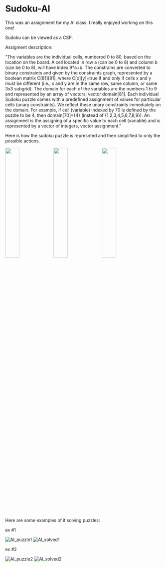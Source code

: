# Sudoku-AI

This was an assignment for my AI class. I really enjoyed working on this one!


Sudoku can be viewed as a CSP.  

Assigment description:
  
  "The variables are the individual cells, numbered 0 to 80, based on the location on the board. A cell 
  located in row a (can be 0 to 8) and column b (can be 0 to 8), will have index 9*a+b. The constrains are converted to binary constraints and given by the constraints graph, represented by a boolean matrix C[81][81], where C[x][y]=true if and only if cells x and y must be different (i.e., x and y are in the same row, same column, or same 3x3 subgrid). The domain for each of the variables are the numbers 1 to 9 and represented by an array of vectors, vector<int> domain[81].  Each individual Sudoku puzzle comes with a predefined assignment of values for particular cells (unary constraints).  We reflect these unary constraints immediately on the domain.  For example, if cell (variable) indexed by 70 is defined by the puzzle to be 4, then domain[70]={4} (instead of {1,2,3,4,5,6,7,8,9}). An assignment is the assigning of a specific value to each cell (variable) and is represented by a vector of integers,  vector<int> assignment."
  
  
Here is how the sudoku puzzle is represnted and then simplified to only the possible actions.
  
<img src="https://user-images.githubusercontent.com/72853815/150280479-06733082-95a8-4a24-8125-7d8d2307a194.PNG" width="30%"></img> <img src="https://user-images.githubusercontent.com/72853815/150280424-5035e5de-dc0d-4e3e-918b-73445718e557.PNG" width="30%"></img> <img src="https://user-images.githubusercontent.com/72853815/150280433-0ee00650-fc52-4baf-b244-acb2ab089f2e.PNG" width="30%"></img> 

    
  
Here are some examples of it solving puzzles:
  
ex #1
  
![AI_puzzle1](https://user-images.githubusercontent.com/72853815/150278616-0e042ee2-1ee9-4ad9-9a2e-e9d954719cd5.PNG)
![AI_solved1](https://user-images.githubusercontent.com/72853815/150278622-0bf8ffa1-589a-4467-8b54-db4d98dc9859.PNG)
  
 
ex #2 
  
![AI_puzzle2](https://user-images.githubusercontent.com/72853815/150279052-2727d0ad-069a-42c6-8ae9-a06de03a74d7.PNG)
![AI_solved2](https://user-images.githubusercontent.com/72853815/150278919-fd5d7865-fc49-4852-ab7c-957ed21d7ab7.PNG)


  
